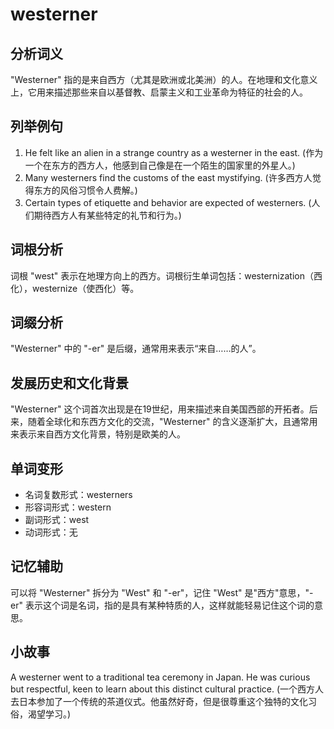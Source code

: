 # westerner

## 分析词义

  

"Westerner" 指的是来自西方（尤其是欧洲或北美洲）的人。在地理和文化意义上，它用来描述那些来自以基督教、启蒙主义和工业革命为特征的社会的人。

  

## 列举例句

  

1.  He felt like an alien in a strange country as a westerner in the east. (作为一个在东方的西方人，他感到自己像是在一个陌生的国家里的外星人。)
2.  Many westerners find the customs of the east mystifying. (许多西方人觉得东方的风俗习惯令人费解。)
3.  Certain types of etiquette and behavior are expected of westerners. (人们期待西方人有某些特定的礼节和行为。)

  

## 词根分析

  

词根 "west" 表示在地理方向上的西方。词根衍生单词包括：westernization（西化），westernize（使西化）等。

  

## 词缀分析

  

"Westerner" 中的 "-er" 是后缀，通常用来表示“来自……的人”。

  

## 发展历史和文化背景

  

"Westerner" 这个词首次出现是在19世纪，用来描述来自美国西部的开拓者。后来，随着全球化和东西方文化的交流，"Westerner" 的含义逐渐扩大，且通常用来表示来自西方文化背景，特别是欧美的人。

  

## 单词变形

  

*   名词复数形式：westerners
*   形容词形式：western
*   副词形式：west
*   动词形式：无

  

## 记忆辅助

  

可以将 "Westerner" 拆分为 "West" 和 "-er"，记住 "West" 是"西方"意思，"-er" 表示这个词是名词，指的是具有某种特质的人，这样就能轻易记住这个词的意思。

  

## 小故事

  

A westerner went to a traditional tea ceremony in Japan. He was curious but respectful, keen to learn about this distinct cultural practice. (一个西方人去日本参加了一个传统的茶道仪式。他虽然好奇，但是很尊重这个独特的文化习俗，渴望学习。)
